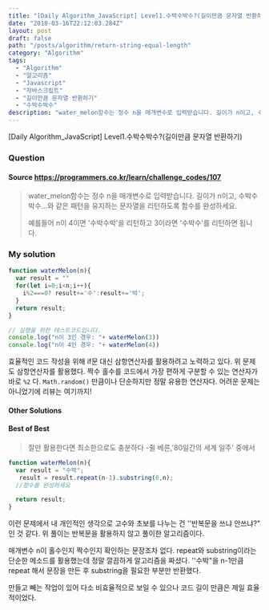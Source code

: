 ```yaml
---
title: "[Daily Algorithm_JavaScript] Level1.수박수박수?(길이만큼 문자열 반환하기)"
date: "2018-03-16T22:12:03.284Z"
layout: post
draft: false
path: "/posts/algorithm/return-string-equal-length"
category: "Algorithm"
tags:
  - "Algorithm"
  - "알고리즘"
  - "Javascript"
  - "자바스크립트"
  - "길이만큼 문자열 반환하기"
  - "수박수박수"
description: "water_melon함수는 정수 n을 매개변수로 입력받습니다. 길이가 n이고, 수박수박수...와 같은 패턴을 유지하는 문자열을 리턴하도록 함수를 완성하세요."
---
```


[Daily Algorithm_JavaScript] Level1.수박수박수?(길이만큼 문자열 반환하기)

### Question

#### Source https://programmers.co.kr/learn/challenge_codes/107

> water_melon함수는 정수 n을 매개변수로 입력받습니다.
> 길이가 n이고, 수박수박수...와 같은 패턴을 유지하는 문자열을 리턴하도록 함수를 완성하세요.
>
> 예를들어 n이 4이면 '수박수박'을 리턴하고 3이라면 '수박수'를 리턴하면 됩니다.

### My solution

```javascript
function waterMelon(n){
  var result = ""
  for(let i=0;i<n;i++){
    i%2===0? result+='수':result+='박';
  }
  return result;
}

// 실행을 위한 테스트코드입니다.
console.log("n이 3인 경우: "+ waterMelon(3))
console.log("n이 4인 경우: "+ waterMelon(4))
```

효율적인 코드 작성을 위해 if문 대신 삼항연산자를 활용하려고 노력하고 있다. 위 문제도 삼항연산자를 활용했다. 짝수 홀수를 코드에서 가장 편하게 구분할 수 있는 연산자가 바로 ```%2```  다. ```Math.random()``` 만큼이나 단순하지만 정말 유용한 연산자다. 어려운 문제는 아니었기에 리뷰는 여기까지!

#### Other Solutions

#### Best of Best

> 잘만 활용한다면 최소한으로도 충분하다 -쥘 베른,'80일간의 세계 일주' 중에서

```javascript
function waterMelon(n){
  var result = "수박";
   result = result.repeat(n-1).substring(0,n);
  //함수를 완성하세요

  return result;
}
```

이런 문제에서 내 개인적인 생각으로 고수와 초보를 나누는 건 ''반복문을 쓰냐 안쓰냐?" 인 것 같다. 위 풀이는 반복문을 활용하지 않고 풀이한 알고리즘이다. 

매개변수 n이 홀수인지 짝수인지 확인하는 문장조차 없다. repeat와 substring이라는 단순한 메소드를 활용했는데 정말 깔끔하게 알고리즘을 짜셨다. ''수박"을 n-1만큼 repeat 해서 문장을 만든 후  substring을 필요한 부분만 반환했다. 

만들고 빼는 작업이 있어 다소 비효율적으로 보일 수 있으나 코드 길이 만큼은 제일 효율적이었다.






